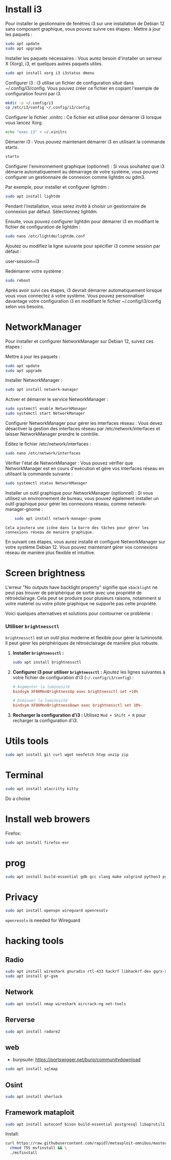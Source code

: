 # Install i3
Pour installer le gestionnaire de fenêtres i3 sur une installation de Debian 12 sans composant graphique, vous pouvez suivre ces étapes :
Mettre à jour les paquets :
```bash
sudo apt update
sudo apt upgrade
```


Installer les paquets nécessaires :
Vous aurez besoin d'installer un serveur X (Xorg), i3, et quelques autres paquets utiles.
```bash
sudo apt install xorg i3 i3status dmenu
```

Configurer i3 :
i3 utilise un fichier de configuration situé dans ~/.config/i3/config. Vous pouvez créer ce fichier en copiant l'exemple de configuration fourni par i3.
```bash
mkdir -p ~/.config/i3
cp /etc/i3/config ~/.config/i3/config
```

Configurer le fichier .xinitrc :
Ce fichier est utilisé pour démarrer i3 lorsque vous lancez Xorg.
```bash
echo "exec i3" > ~/.xinitrc
```
Démarrer i3 :
Vous pouvez maintenant démarrer i3 en utilisant la commande startx.
```bash
startx
```

Configurer l'environnement graphique (optionnel) :
Si vous souhaitez que i3 démarre automatiquement au démarrage de votre système, vous pouvez configurer un gestionnaire de connexion comme lightdm ou gdm3.

Par exemple, pour installer et configurer lightdm :
```bash
sudo apt install lightdm
```

Pendant l'installation, vous serez invité à choisir un gestionnaire de connexion par défaut. Sélectionnez lightdm.

Ensuite, vous pouvez configurer lightdm pour démarrer i3 en modifiant le fichier de configuration de lightdm :
```bash
sudo nano /etc/lightdm/lightdm.conf
```

Ajoutez ou modifiez la ligne suivante pour spécifier i3 comme session par défaut :

user-session=i3

Redémarrer votre système :
```bash
sudo reboot
```

Après avoir suivi ces étapes, i3 devrait démarrer automatiquement lorsque vous vous connectez à votre système. Vous pouvez personnaliser davantage votre configuration i3 en modifiant le fichier ~/.config/i3/config selon vos besoins.

# NetworkManager

Pour installer et configurer NetworkManager sur Debian 12, suivez ces étapes :

Mettre à jour les paquets :
```bash
sudo apt update
sudo apt upgrade
```
Installer NetworkManager :
```bash
sudo apt install network-manager
```

Activer et démarrer le service NetworkManager :
```bash
sudo systemctl enable NetworkManager
sudo systemctl start NetworkManager
```

Configurer NetworkManager pour gérer les interfaces réseau :
Vous devez désactiver la gestion des interfaces réseau par /etc/network/interfaces et laisser NetworkManager prendre le contrôle.

Éditez le fichier /etc/network/interfaces :
```bash
sudo nano /etc/network/interfaces
```

Vérifier l'état de NetworkManager :
Vous pouvez vérifier que NetworkManager est en cours d'exécution et gère vos interfaces réseau en utilisant la commande suivante :
```bash
sudo systemctl status NetworkManager
```

Installer un outil graphique pour NetworkManager (optionnel) :
Si vous utilisez un environnement de bureau, vous pouvez également installer un outil graphique pour gérer les connexions réseau, comme network-manager-gnome :
```bash
    sudo apt install network-manager-gnome
```
    Cela ajoutera une icône dans la barre des tâches pour gérer les connexions réseau de manière graphique.

En suivant ces étapes, vous aurez installé et configuré NetworkManager sur votre système Debian 12. Vous pouvez maintenant gérer vos connexions réseau de manière plus flexible et intuitive.

# Screen brightness
L'erreur "No outputs have backlight property" signifie que `xbacklight` ne peut pas trouver de périphérique de sortie avec une propriété de rétroéclairage. Cela peut se produire pour plusieurs raisons, notamment si votre matériel ou votre pilote graphique ne supporte pas cette propriété.

Voici quelques alternatives et solutions pour contourner ce problème :

### Utiliser `brightnessctl`

`brightnessctl` est un outil plus moderne et flexible pour gérer la luminosité. Il peut gérer les périphériques de rétroéclairage de manière plus robuste.

1. **Installer `brightnessctl` :**
   ```sh
   sudo apt install brightnessctl
   ```

2. **Configurer i3 pour utiliser `brightnessctl` :**
   Ajoutez les lignes suivantes à votre fichier de configuration d'i3 (`~/.config/i3/config`) :
   ```ini
   # Augmenter la luminosité
   bindsym XF86MonBrightnessUp exec brightnessctl set +10%

   # Diminuer la luminosité
   bindsym XF86MonBrightnessDown exec brightnessctl set 10%-
   ```

3. **Recharger la configuration d'i3 :**
   Utilisez `Mod + Shift + R` pour recharger la configuration d'i3.



# Utils tools
```bash
sudo apt install git curl wget neofetch htop unzip zip
```

# Terminal
```bash
sudo apt install alacritty kitty
```
Do a choise

# Install web browers

Firefox:
```bash
sudo apt install firefox-esr
```

# prog
```bash
sudo apt install build-essential gdb gcc clang make valgrind python3 python3-full vim default-jdk maven
```
# Privacy
```bash
sudo apt install openvpn wireguard openresolv
```
`openresolv` is needed for Wireguard

# hacking tools
## Radio
```bash
sudo apt install wireshark gnuradio rtl-433 hackrf libhackrf-dev gqrx-sdr
sudo apt install gr-gsm
```

## Network
```bash
sudo apt install nmap wireshark aircrack-ng net-tools
```

## Rerverse
```bash
sudo apt install radare2
```

## web
- burpsuite: https://portswigger.net/burp/communitydownload
```bash
sudo apt install sqlmap
```

## Osint
```bash
sudo apt install sherlock
```

## Framework mataploit
```bash
sudo apt install autoconf bison build-essential postgresql libaprutil1 libgmp3-dev libpcap-dev openssl libpq-dev libreadline6-dev libsqlite3-dev libssl-dev locate libsvn1 libtool libxml2 libxml2-dev libxslt-dev wget libyaml-dev ncurses-dev  postgresql-contrib xsel zlib1g zlib1g-dev curl
```

Install:
```bash
curl https://raw.githubusercontent.com/rapid7/metasploit-omnibus/master/config/templates/metasploit-framework-wrappers/msfupdate.erb > msfinstall && \
  chmod 755 msfinstall && \
  ./msfinstall
```
